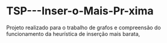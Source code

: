 # TSP---Inser-o-Mais-Pr-xima
Projeto realizado para o trabalho de grafos e compreensão do funcionamento da heurística de inserção mais barata,
